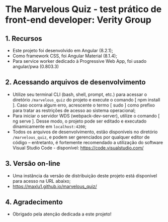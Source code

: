 # The Marvelous Quiz - test prático de front-end developer: Verity Group

## 1. Recursos 
* Este projeto foi desenvolvido em Angular (8.2.1);
* Como framework CSS, foi Angular Material (8.1.4);
* Para service worker dedicado à Progressive Web App, foi usado angular/pwa (0.803.3)


## 2. Acessando arquivos de desenvolvimento
* Utilize seu terminal CLI (bash, shell, prompt, etc.) para acessar o diretório `/marvelous_quiz` do projeto e execute o comando [ npm install ]. Caso ocorra algum erro, acrescente o termo [ sudo ] como prefixo para tratar as restrições de acesso ao sistema operacional;
* Para iniciar o servidor WDS (webpack-dev-server), utilize o comando [ ng serve ]. Desse modo, o projeto pode ser editado e executado dinamicamente em `localhost:4200`;
* Todos os arquivos de desenvolvimento, estão disponíveis no diretório `/marvelous_quiz`,  e podem ser gerenciados por qualquer editor de código – entretanto, é fortemente recomendado a utilização do software Visual Studio Code - disponível: https://code.visualstudio.com/

## 3. Versão on-line
* Uma instância da versão de distribuição deste projeto está disponível para acesso na URL abaixo;
* https://maxlu1.github.io/marvelous_quiz/

## 4. Agradecimento
* Obrigado pela atenção dedicada a este projeto!
